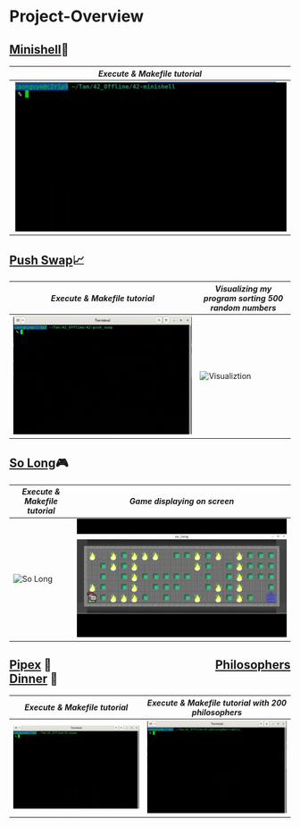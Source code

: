 # Project-Overview

## [Minishell](https://github.com/Siuol7/42-minishell)🐚

| ***Execute & Makefile tutorial*** |
|-----------|
| <img src="assets/minishell.gif" width="600"/> |


## [Push Swap](https://github.com/Siuol7/42-push_swap.git)📈 

| ***Execute & Makefile tutorial*** | ***Visualizing my program sorting 500 random numbers*** |
|-----------|--------------|
| ![Push Swap](assets/push_swap.gif) | ![Visualiztion](assets/push_swap%20visualize.gif) |



## [So Long](https://github.com/Siuol7/42-so_long.git)🎮
| ***Execute & Makefile tutorial*** | ***Game displaying on screen*** |
|-----------|--------------|
| ![So Long](assets/so_long.gif) | ![Game](assets/game.gif) |

## [Pipex](https://github.com/Siuol7/42-pipex.git) 🔧 &nbsp;&nbsp;&nbsp;&nbsp;&nbsp;&nbsp;&nbsp;&nbsp;&nbsp;&nbsp;&nbsp;&nbsp;&nbsp;&nbsp;&nbsp;&nbsp;&nbsp;&nbsp;&nbsp;&nbsp;&nbsp;&nbsp;&nbsp;&nbsp;&nbsp;&nbsp;&nbsp;&nbsp;&nbsp;&nbsp;&nbsp;&nbsp;&nbsp;&nbsp;&nbsp;&nbsp;&nbsp;&nbsp;&nbsp;&nbsp;&nbsp;&nbsp;&nbsp;&nbsp;&nbsp;&nbsp;&nbsp;&nbsp;&nbsp;&nbsp;&nbsp;&nbsp;&nbsp;&nbsp;&nbsp;&nbsp;&nbsp; [Philosophers Dinner](https://github.com/Siuol7/42-philosophers.git) 🍴

| ***Execute & Makefile tutorial*** | ***Execute & Makefile tutorial with 200 philosophers*** |
|-----------|-----------|
| ![Pipex](assets/pipex.gif) | ![Philosophers Dinner](assets/philo.gif) |







